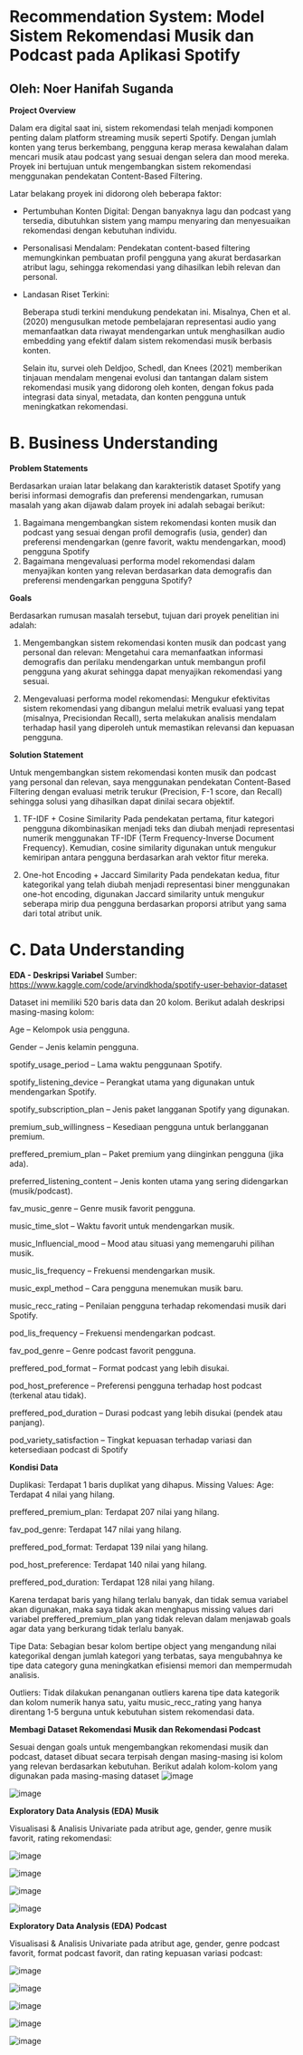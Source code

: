 # Recommendation System: Model Sistem Rekomendasi Musik dan Podcast pada Aplikasi Spotify
Oleh: Noer Hanifah Suganda
---
**Project Overview**

Dalam era digital saat ini, sistem rekomendasi telah menjadi komponen penting dalam platform streaming musik seperti Spotify. Dengan jumlah konten yang terus berkembang, pengguna kerap merasa kewalahan dalam mencari musik atau podcast yang sesuai dengan selera dan mood mereka. Proyek ini bertujuan untuk mengembangkan sistem rekomendasi menggunakan pendekatan Content-Based Filtering.

Latar belakang proyek ini didorong oleh beberapa faktor:

*   Pertumbuhan Konten Digital: Dengan banyaknya lagu dan podcast yang tersedia, dibutuhkan sistem yang mampu menyaring dan menyesuaikan rekomendasi dengan kebutuhan individu.

- Personalisasi Mendalam: Pendekatan content-based filtering memungkinkan pembuatan profil pengguna yang akurat berdasarkan atribut lagu, sehingga rekomendasi yang dihasilkan lebih relevan dan personal.

- Landasan Riset Terkini:

  Beberapa studi terkini mendukung pendekatan ini. Misalnya, Chen et al. (2020) mengusulkan metode pembelajaran representasi audio yang memanfaatkan data riwayat mendengarkan untuk menghasilkan audio embedding yang efektif dalam sistem rekomendasi musik berbasis konten.
  
  Selain itu, survei oleh Deldjoo, Schedl, dan Knees (2021) memberikan tinjauan mendalam mengenai evolusi dan tantangan dalam sistem rekomendasi musik yang didorong oleh konten, dengan fokus pada integrasi data sinyal, metadata, dan konten pengguna untuk meningkatkan rekomendasi.

# **B. Business Understanding**

**Problem Statements**

Berdasarkan uraian latar belakang dan karakteristik dataset Spotify yang berisi informasi demografis dan preferensi mendengarkan, rumusan masalah yang akan dijawab dalam proyek ini adalah sebagai berikut:

1.   Bagaimana mengembangkan sistem rekomendasi konten musik dan podcast yang sesuai dengan profil demografis (usia, gender) dan preferensi mendengarkan (genre favorit, waktu mendengarkan, mood) pengguna Spotify
2. Bagaimana mengevaluasi performa model rekomendasi dalam menyajikan konten yang relevan berdasarkan data demografis dan preferensi mendengarkan pengguna Spotify?

**Goals**

Berdasarkan rumusan masalah tersebut, tujuan dari proyek penelitian ini adalah:

1. Mengembangkan sistem rekomendasi konten musik dan podcast yang personal dan relevan:
Mengetahui cara memanfaatkan informasi demografis dan perilaku mendengarkan untuk membangun profil pengguna yang akurat sehingga dapat menyajikan rekomendasi yang sesuai.

2. Mengevaluasi performa model rekomendasi:
Mengukur efektivitas sistem rekomendasi yang dibangun melalui metrik evaluasi yang tepat (misalnya, Precisiondan  Recall), serta melakukan analisis mendalam terhadap hasil yang diperoleh untuk memastikan relevansi dan kepuasan pengguna.

**Solution Statement**

Untuk mengembangkan sistem rekomendasi konten musik dan podcast yang personal dan relevan, saya menggunakan pendekatan Content-Based Filtering dengan evaluasi metrik terukur (Precision, F-1 score, dan Recall) sehingga solusi yang dihasilkan dapat dinilai secara objektif.

1. TF-IDF + Cosine Similarity 
Pada pendekatan pertama, fitur kategori pengguna dikombinasikan menjadi teks dan diubah menjadi representasi numerik menggunakan TF-IDF (Term Frequency-Inverse Document Frequency).
Kemudian, cosine similarity digunakan untuk mengukur kemiripan antara pengguna berdasarkan arah vektor fitur mereka.

2. One-hot Encoding + Jaccard Similarity
Pada pendekatan kedua, fitur kategorikal yang telah  diubah menjadi representasi biner menggunakan one-hot encoding, digunakan Jaccard similarity untuk mengukur seberapa mirip dua pengguna berdasarkan proporsi atribut yang sama dari total atribut unik.

# **C. Data Understanding**

**EDA - Deskripsi Variabel**
Sumber: https://www.kaggle.com/code/arvindkhoda/spotify-user-behavior-dataset

Dataset ini memiliki 520 baris data dan 20 kolom. Berikut adalah deskripsi masing-masing kolom:

Age – Kelompok usia pengguna.

Gender – Jenis kelamin pengguna.

spotify_usage_period – Lama waktu penggunaan Spotify.

spotify_listening_device – Perangkat utama yang digunakan untuk mendengarkan Spotify.

spotify_subscription_plan – Jenis paket langganan Spotify yang digunakan.

premium_sub_willingness – Kesediaan pengguna untuk berlangganan premium.

preffered_premium_plan – Paket premium yang diinginkan pengguna (jika ada).

preferred_listening_content – Jenis konten utama yang sering didengarkan (musik/podcast).

fav_music_genre – Genre musik favorit pengguna.

music_time_slot – Waktu favorit untuk mendengarkan musik.

music_Influencial_mood – Mood atau situasi yang memengaruhi pilihan musik.

music_lis_frequency – Frekuensi mendengarkan musik.

music_expl_method – Cara pengguna menemukan musik baru.

music_recc_rating – Penilaian pengguna terhadap rekomendasi musik dari Spotify.

pod_lis_frequency – Frekuensi mendengarkan podcast.

fav_pod_genre – Genre podcast favorit pengguna.

preffered_pod_format – Format podcast yang lebih disukai.

pod_host_preference – Preferensi pengguna terhadap host podcast (terkenal atau tidak).

preffered_pod_duration – Durasi podcast yang lebih disukai (pendek atau panjang).

pod_variety_satisfaction – Tingkat kepuasan terhadap variasi dan ketersediaan podcast di Spotify

**Kondisi Data**

Duplikasi: Terdapat 1 baris duplikat yang dihapus.
Missing Values: 
Age: Terdapat 4 nilai yang hilang.

preffered_premium_plan: Terdapat 207 nilai yang hilang.

fav_pod_genre: Terdapat 147 nilai yang hilang.

preffered_pod_format: Terdapat 139 nilai yang hilang.

pod_host_preference: Terdapat 140 nilai yang hilang.

preffered_pod_duration: Terdapat 128 nilai yang hilang.

Karena terdapat baris yang hilang terlalu banyak, dan tidak semua variabel akan digunakan, maka saya tidak akan menghapus missing values dari variabel preffered_premium_plan yang tidak relevan dalam menjawab goals agar data yang berkurang tidak terlalu banyak.

Tipe Data: Sebagian besar kolom bertipe object yang mengandung nilai kategorikal dengan jumlah kategori yang terbatas, saya mengubahnya ke tipe data category guna meningkatkan efisiensi memori dan mempermudah analisis.

Outliers: Tidak dilakukan penanganan outliers karena tipe data kategorik dan kolom numerik hanya satu, yaitu music_recc_rating yang hanya direntang 1-5 berguna untuk kebutuhan sistem rekomendasi data.

**Membagi Dataset Rekomendasi Musik dan Rekomendasi Podcast**

Sesuai dengan goals untuk mengembangkan rekomendasi musik dan podcast, dataset dibuat secara terpisah dengan masing-masing isi kolom yang relevan berdasarkan kebutuhan.
Berikut adalah kolom-kolom yang digunakan pada masing-masing dataset
![image](https://github.com/user-attachments/assets/6c445560-e3c5-44b4-9876-9c5776459877)

![image](https://github.com/user-attachments/assets/3dbd665f-0afb-49fc-8105-09f7ef8055f4)

**Exploratory Data Analysis (EDA) Musik**

Visualisasi & Analisis Univariate pada atribut age, gender, genre musik favorit, rating rekomendasi:

![image](https://github.com/user-attachments/assets/d156e4e3-7933-4c19-9de9-6ca32166b58c)

![image](https://github.com/user-attachments/assets/eb406566-c616-492e-aa18-52c018008460)

![image](https://github.com/user-attachments/assets/be2dfd09-56ff-45a6-908c-fdd5b0ea0271)

![image](https://github.com/user-attachments/assets/9f227391-02fb-4ec2-8c52-3e814df66904)

**Exploratory Data Analysis (EDA) Podcast**

Visualisasi & Analisis Univariate pada atribut age, gender, genre podcast favorit, format podcast favorit, dan rating kepuasan variasi podcast:

![image](https://github.com/user-attachments/assets/faca23f0-4bcf-4b32-8c02-8e6334537dde)

![image](https://github.com/user-attachments/assets/c3d8a906-61c0-4f82-9c59-a7388581d4d8)

![image](https://github.com/user-attachments/assets/37ba326f-f697-42e5-9c29-bad2758f1673)

![image](https://github.com/user-attachments/assets/d27509ef-7c9e-40df-b03a-9214df93453c)

![image](https://github.com/user-attachments/assets/939fbf80-0b2c-4e8d-8288-59a4c1009caa)








